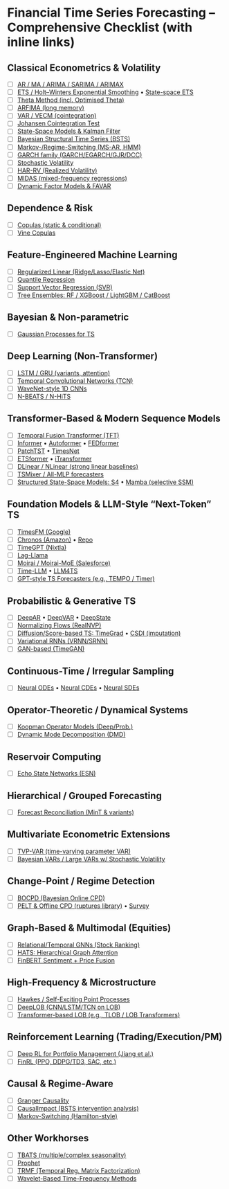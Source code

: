 # Financial Time Series Forecasting – Comprehensive Checklist (with inline links)

## Classical Econometrics & Volatility
- [ ] [AR / MA / ARIMA / SARIMA / ARIMAX](https://otexts.com/fpp3/arima.html)
- [ ] [ETS / Holt–Winters Exponential Smoothing](https://robjhyndman.com/expsmooth/) • [State-space ETS](https://otexts.com/fpp2/ets.html)
- [ ] [Theta Method (incl. Optimised Theta)](https://arxiv.org/pdf/1503.03529)
- [ ] [ARFIMA (long memory)](https://www.sciencedirect.com/science/article/abs/pii/S0304405X02001383)
- [ ] [VAR / VECM (cointegration)](https://www.econometrics-with-r.org/11-1-vector-autoregressions.html)
- [ ] [Johansen Cointegration Test](https://en.wikipedia.org/wiki/Johansen_test)
- [ ] [State-Space Models & Kalman Filter](https://en.wikipedia.org/wiki/Kalman_filter)
- [ ] [Bayesian Structural Time Series (BSTS)](https://cran.r-project.org/web/packages/bsts/vignettes/bsts.html)
- [ ] [Markov-/Regime-Switching (MS-AR, HMM)](https://en.wikipedia.org/wiki/Markov_switching_model)
- [ ] [GARCH family (GARCH/EGARCH/GJR/DCC)](https://en.wikipedia.org/wiki/Autoregressive_conditional_heteroskedasticity)
- [ ] [Stochastic Volatility](https://en.wikipedia.org/wiki/Stochastic_volatility)
- [ ] [HAR-RV (Realized Volatility)](https://academic.oup.com/rfs/article-abstract/16/1/67/1587394)
- [ ] [MIDAS (mixed-frequency regressions)](https://en.wikipedia.org/wiki/MIDAS_regression_model)
- [ ] [Dynamic Factor Models & FAVAR](https://www.jstor.org/stable/3695610)

## Dependence & Risk
- [ ] [Copulas (static & conditional)](https://en.wikipedia.org/wiki/Copula_(probability_theory))
- [ ] [Vine Copulas](https://en.wikipedia.org/wiki/Vine_copula)

## Feature-Engineered Machine Learning
- [ ] [Regularized Linear (Ridge/Lasso/Elastic Net)](https://scikit-learn.org/stable/modules/linear_model.html)
- [ ] [Quantile Regression](https://en.wikipedia.org/wiki/Quantile_regression)
- [ ] [Support Vector Regression (SVR)](https://scikit-learn.org/stable/modules/svm.html#regression)
- [ ] [Tree Ensembles: RF / XGBoost / LightGBM / CatBoost](https://xgboost.readthedocs.io/en/stable/)

## Bayesian & Non-parametric
- [ ] [Gaussian Processes for TS](https://gaussianprocess.org/gpml/chapters/RW.pdf)

## Deep Learning (Non-Transformer)
- [ ] [LSTM / GRU (variants, attention)](https://colah.github.io/posts/2015-08-Understanding-LSTMs/)
- [ ] [Temporal Convolutional Networks (TCN)](https://arxiv.org/abs/1803.01271)
- [ ] [WaveNet-style 1D CNNs](https://deepmind.com/blog/article/wavenet-generative-model-raw-audio)
- [ ] [N-BEATS / N-HiTS](https://arxiv.org/abs/1905.10437)

## Transformer-Based & Modern Sequence Models
- [ ] [Temporal Fusion Transformer (TFT)](https://arxiv.org/abs/1912.09363)
- [ ] [Informer](https://arxiv.org/abs/2012.07436) • [Autoformer](https://arxiv.org/abs/2106.13008) • [FEDformer](https://arxiv.org/abs/2201.12740)
- [ ] [PatchTST](https://arxiv.org/abs/2211.14730) • [TimesNet](https://arxiv.org/abs/2210.02186)
- [ ] [ETSformer](https://arxiv.org/abs/2202.01381) • [iTransformer](https://arxiv.org/abs/2310.06625)
- [ ] [DLinear / NLinear (strong linear baselines)](https://arxiv.org/abs/2205.13504)
- [ ] [TSMixer / All-MLP forecasters](https://arxiv.org/abs/2303.06053)
- [ ] [Structured State-Space Models: S4](https://arxiv.org/abs/2111.00396) • [Mamba (selective SSM)](https://arxiv.org/abs/2312.00752)

## Foundation Models & LLM-Style “Next-Token” TS
- [ ] [TimesFM (Google)](https://arxiv.org/abs/2403.07815)
- [ ] [Chronos (Amazon)](https://arxiv.org/abs/2403.07815) • [Repo](https://github.com/amazon-science/chronos-forecasting)
- [ ] [TimeGPT (Nixtla)](https://nixtla.github.io/)
- [ ] [Lag-Llama](https://arxiv.org/abs/2310.08278)
- [ ] [Moirai / Moirai-MoE (Salesforce)](https://arxiv.org/abs/2310.06625)
- [ ] [Time-LLM](https://arxiv.org/abs/2310.10688) • [LLM4TS](https://arxiv.org/abs/2310.00752)
- [ ] [GPT-style TS Forecasters (e.g., TEMPO / Timer)](https://arxiv.org/abs/2402.02368)

## Probabilistic & Generative TS
- [ ] [DeepAR](https://arxiv.org/abs/1704.04110) • [DeepVAR](https://ts.gluon.ai/api/gluonts/gluonts.model.deepvar.html) • [DeepState](https://arxiv.org/abs/1906.01949)
- [ ] [Normalizing Flows (RealNVP)](https://arxiv.org/abs/1605.08803)
- [ ] [Diffusion/Score-based TS: TimeGrad](https://arxiv.org/abs/2101.06182) • [CSDI (imputation)](https://arxiv.org/abs/2107.03502)
- [ ] [Variational RNNs (VRNN/SRNN)](https://arxiv.org/abs/1506.02216)
- [ ] [GAN-based (TimeGAN)](https://arxiv.org/abs/1907.05321)

## Continuous-Time / Irregular Sampling
- [ ] [Neural ODEs](https://arxiv.org/abs/1806.07366) • [Neural CDEs](https://arxiv.org/abs/2005.08926) • [Neural SDEs](https://arxiv.org/abs/1906.02355)

## Operator-Theoretic / Dynamical Systems
- [ ] [Koopman Operator Models (Deep/Prob.)](https://arxiv.org/abs/2211.07561)
- [ ] [Dynamic Mode Decomposition (DMD)](https://arxiv.org/abs/2312.00137)

## Reservoir Computing
- [ ] [Echo State Networks (ESN)](https://en.wikipedia.org/wiki/Echo_state_network)

## Hierarchical / Grouped Forecasting
- [ ] [Forecast Reconciliation (MinT & variants)](https://robjhyndman.com/papers/mint.pdf)

## Multivariate Econometric Extensions
- [ ] [TVP-VAR (time-varying parameter VAR)](https://www.richmondfed.org/-/media/richmondfedorg/publications/research/economic_quarterly/2015/q4/pdf/lubik.pdf)
- [ ] [Bayesian VARs / Large VARs w/ Stochastic Volatility](https://onlinelibrary.wiley.com/doi/full/10.1002/jae.2936)

## Change-Point / Regime Detection
- [ ] [BOCPD (Bayesian Online CPD)](https://arxiv.org/abs/0710.3742)
- [ ] [PELT & Offline CPD (ruptures library)](https://centre-borelli.github.io/ruptures-docs/) • [Survey](https://www.sciencedirect.com/science/article/abs/pii/S0165168419303494)

## Graph-Based & Multimodal (Equities)
- [ ] [Relational/Temporal GNNs (Stock Ranking)](https://arxiv.org/abs/1909.10660)
- [ ] [HATS: Hierarchical Graph Attention](https://arxiv.org/abs/1908.07999)
- [ ] [FinBERT Sentiment + Price Fusion](https://github.com/ProsusAI/finBERT)

## High-Frequency & Microstructure
- [ ] [Hawkes / Self-Exciting Point Processes](https://en.wikipedia.org/wiki/Hawkes_process)
- [ ] [DeepLOB (CNN/LSTM/TCN on LOB)](https://arxiv.org/abs/1808.03668)
- [ ] [Transformer-based LOB (e.g., TLOB / LOB Transformers)](https://arxiv.org/abs/2003.00130)

## Reinforcement Learning (Trading/Execution/PM)
- [ ] [Deep RL for Portfolio Management (Jiang et al.)](https://arxiv.org/abs/1706.10059)
- [ ] [FinRL (PPO, DDPG/TD3, SAC, etc.)](https://github.com/AI4Finance-Foundation/FinRL)

## Causal & Regime-Aware
- [ ] [Granger Causality](https://en.wikipedia.org/wiki/Granger_causality)
- [ ] [CausalImpact (BSTS intervention analysis)](https://google.github.io/CausalImpact/CausalImpact.html)
- [ ] [Markov-Switching (Hamilton-style)](https://en.wikipedia.org/wiki/Markov_switching_model)

## Other Workhorses
- [ ] [TBATS (multiple/complex seasonality)](https://otexts.com/fpp3/tbats.html)
- [ ] [Prophet](https://facebook.github.io/prophet/)
- [ ] [TRMF (Temporal Reg. Matrix Factorization)](https://arxiv.org/abs/1704.04110)
- [ ] [Wavelet-Based Time-Frequency Methods](https://en.wikipedia.org/wiki/Wavelet_transform)
